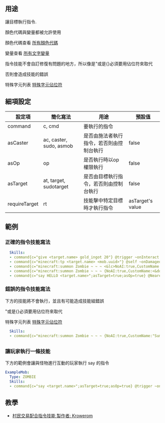 ## 用途
讓目標執行指令.

顏色代碼與變量都被允許使用 

顏色代碼查看 [所有顏色代碼](/databases/misc/colorcodes)

變量查看 [所有文字變量](/skills/stringvariables)

指令技能不會自訂修復有問題的地方，所以像是"或是{}必須要用佔位符來取代

否則會造成技能的錯誤 

特殊字元列表 [特殊字元佔位符](/skills/Placeholders#special-characters)


## 細項設定

| 設定項 | 簡化寫法 | 用途 | 預設值 |
|-----------|-----------|----------------------------------------------------------------------|---------|
| command   | c, cmd| 要執行的指令  | |
| asCaster  | ac, caster, sudo, asmob| 是否由施法者執行指令，若否則由控制台執行 | false   |
| asOp  | op| 是否執行時以op權限執行  | false   |
| asTarget  | at, target, sudotarget| 是否由目標執行指令，若否則由控制台執行  |  false  |
| requireTarget | rt| 技能擊中特定目標時才執行指令  | asTarget's value|

  

## 範例

### 正確的指令技能寫法
```yml
  Skills:
  - command{c="give <target.name> gold_ingot 20"} @trigger ~onInteract
  - command{c="minecraft:tp <target.name> <mob.uuid>"} @self ~onDamaged
  - command{c="minecraft:summon Zombie ~ ~ ~ <&lc>NoAI:true,CustomName:<&dq>Summoned Zombie<&dq><&rc>"}
  - command{c="minecraft:summon Zombie ~ ~ ~ {NoAI:true,CustomName:<&dq>Summoned Zombie<&dq>}"}
  - command{c="say HELLO <target.name>";asTarget=true;asOp=true} @NearestPlayer{r=10}
```

### 錯誤的指令技能寫法

下方的技能將不會執行，並且有可能造成技能組錯誤

"或是{}必須要用佔位符來取代

特殊字元列表 [特殊字元佔位符](/skills/Placeholders#special-characters)
```yml
  Skills:
  - command{c="minecraft:summon Zombie ~ ~ ~ {NoAI:true,CustomName:"Summoned Zombie"}"}
```

##

### **讓玩家執行一條技能**
下方的範例會讓與怪物進行互動的玩家執行 say 的指令
```yml
ExampleMob:
  Type: ZOMBIE
  Skills:
  - command{c="say <target.name>";asTarget=true;asOp=true} @trigger ~onInteract
```

教學
---------

-   [村民交易配合指令技能 製作者: Krowerom](https://www.youtube.com/watch?v=p71bl_W3a4I&feature=youtu.be)